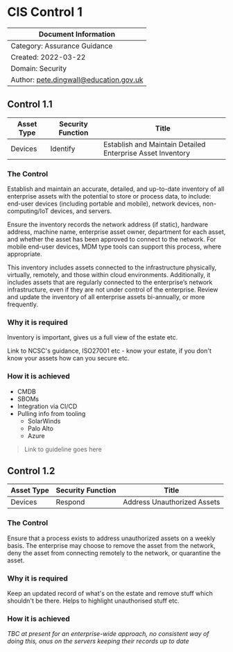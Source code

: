 # CIS Control 1

| Document Information |
------------------------|
| Category: Assurance Guidance |
| Created: 2022-03-22 |
| Domain: Security |
| Author: pete.dingwall@education.gov.uk |

## Control 1.1

| Asset Type | Security Function | Title| 
---| ---| ---|
| Devices | Identify | Establish and Maintain Detailed Enterprise Asset Inventory

### The Control

Establish and maintain an accurate, detailed, and up-to-date inventory of all enterprise assets with the potential to store or process data, to include: end-user devices (including portable and mobile), network devices, non-computing/IoT devices, and servers.

Ensure the inventory records the network address (if static), hardware address, machine name, enterprise asset owner, department for each asset, and whether the asset has been approved to connect to the network. For mobile end-user devices, MDM type tools can support this process, where appropriate.

This inventory includes assets connected to the infrastructure physically, virtually, remotely, and those within cloud environments. Additionally, it includes assets that are regularly connected to the enterprise’s network infrastructure, even if they are not under control of the enterprise. Review and update the inventory of all enterprise assets bi-annually, or more frequently.

### Why it is required

Inventory is important, gives us a full view of the estate etc.

Link to NCSC's guidance, ISO27001 etc - know your estate, if you don't know your assets how can you secure etc.

### How it is achieved

* CMDB
* SBOMs
* Integration via CI/CD
* Pulling info from tooling
  * SolarWinds
  * Palo Alto
  * Azure

>Link to guideline goes here

## Control 1.2

| Asset Type | Security Function | Title| 
---| ---| ---|
| Devices |Respond |Address Unauthorized Assets |

### The Control
Ensure that a process exists to address unauthorized assets on a weekly basis. The enterprise may choose to remove the asset from the network, deny the asset from connecting remotely to the network, or quarantine the asset.

### Why it is required

Keep an updated record of what's on the estate and remove stuff which shouldn't be there. Helps to highlight unauthorised stuff etc.

### How it is achieved

*TBC at present for an enterprise-wide approach, no consistent way of doing this, onus on the servers keeping their records up to date*
